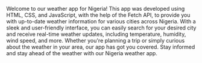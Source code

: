 Welcome to our weather app for Nigeria! This app was developed using HTML, CSS, and JavaScript, with the help of the Fetch API, to provide you with up-to-date weather information for various cities across Nigeria. With a sleek and user-friendly interface, you can easily search for your desired city and receive real-time weather updates, including temperature, humidity, wind speed, and more. Whether you're planning a trip or simply curious about the weather in your area, our app has got you covered. Stay informed and stay ahead of the weather with our Nigeria weather app.
